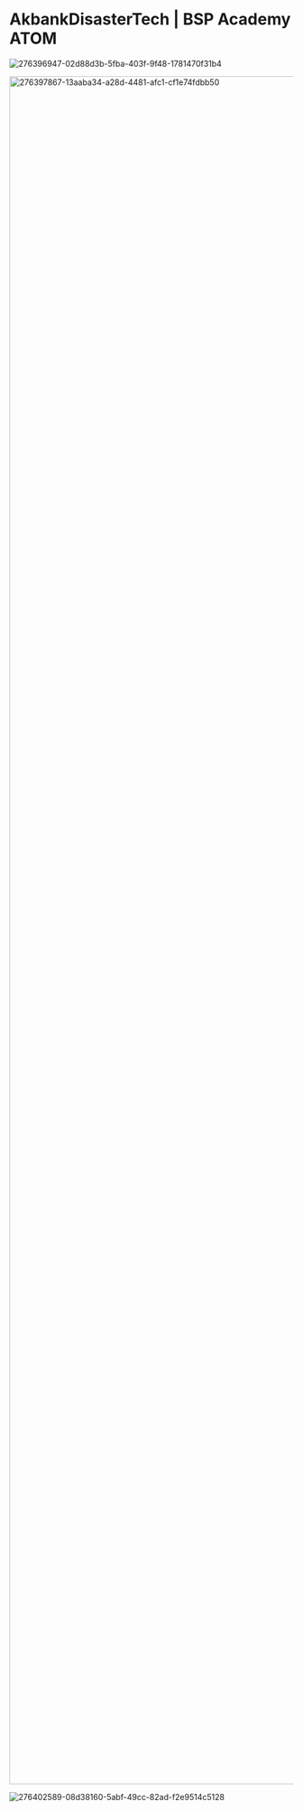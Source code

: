 # AkbankDisasterTech | BSP Academy ATOM

![276396947-02d88d3b-5fba-403f-9f48-1781470f31b4](https://github.com/sekiilkay/AkbankDisasterTech-atom/assets/103059048/563173bf-362b-4d17-bc41-985b14dcfbd9)

<img width="3024" alt="276397867-13aaba34-a28d-4481-afc1-cf1e74fdbb50" src="https://github.com/sekiilkay/AkbankDisasterTech-atom/assets/103059048/bcb794f6-362d-41ff-a00a-dfb6b4ebe5ba">

![276402589-08d38160-5abf-49cc-82ad-f2e9514c5128](https://github.com/sekiilkay/AkbankDisasterTech-atom/assets/103059048/9b696a3a-5c33-4f7f-88a6-92a4b1209689)
